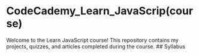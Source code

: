 # CodeCademy_Learn_JavaScrip(course)
 Welcome to the Learn JavaScript course! This repository contains my projects, quizzes, and articles completed during the course.  ## Syllabus
